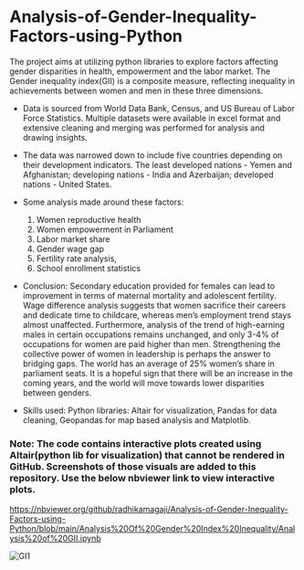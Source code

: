 # Analysis-of-Gender-Inequality-Factors-using-Python


The project aims at utilizing python libraries to explore factors affecting gender disparities in health, empowerment and the labor market. The Gender inequality index(GII) is a composite measure, reflecting inequality in achievements between women and men in these three dimensions.

* Data is sourced from World Data Bank, Census, and US Bureau of Labor Force Statistics. Multiple datasets were available in excel format and extensive cleaning and merging was performed for analysis and drawing insights.
* The data was narrowed down to include five countries depending on their development indicators.
The least developed nations - Yemen and Afghanistan; developing nations - India and Azerbaijan; developed nations - United States.
* Some analysis made around these factors:
  1. Women reproductive health
  2. Women empowerment in Parliament
  3. Labor market share 
  4. Gender wage gap
  5. Fertility rate analysis,
  6. School enrollment statistics

* Conclusion:
Secondary education provided for females can lead to improvement in terms of maternal mortality and adolescent fertility. Wage difference analysis suggests that women sacrifice their careers and dedicate time to childcare, whereas men’s employment trend stays almost unaffected.
Furthermore, analysis of the trend of high-earning males in certain occupations remains unchanged, and only 3-4% of occupations for women are paid higher than men. Strengthening the collective power of women in leadership is perhaps the answer to bridging gaps.
The world has an average of 25% women’s share in parliament seats. It is a hopeful sign that there will be an increase in the coming years, and the world will move towards lower disparities between genders.

* Skills used:
  Python libraries: Altair for visualization, Pandas for data cleaning, Geopandas for map based analysis and Matplotlib. 

### Note: The code contains interactive plots created using Altair(python lib for visualization) that cannot be rendered in GitHub. Screenshots of those visuals are added to this repository. Use the below nbviewer link to view interactive plots.

https://nbviewer.org/github/radhikamagaji/Analysis-of-Gender-Inequality-Factors-using-Python/blob/main/Analysis%20Of%20Gender%20Index%20Inequality/Analysis%20of%20GII.ipynb

![GI1](https://github.com/radhikamagaji/Analysis-of-Gender-Inequality-Factors-using-Python/assets/14107116/0cea1440-b13c-4b08-95f8-6e3fa31e0944)
